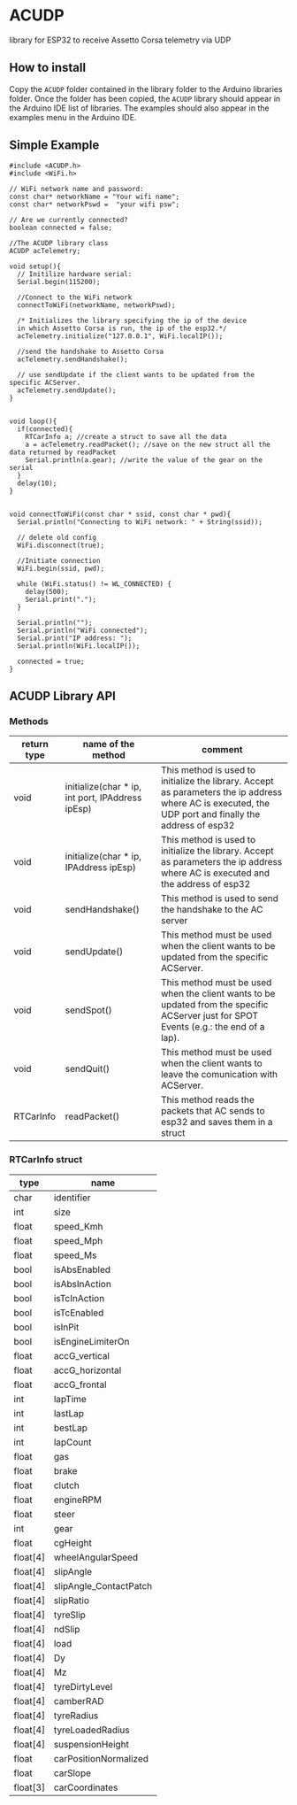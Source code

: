 # ACUDP
library for ESP32 to receive Assetto Corsa telemetry via UDP

## How to install
Copy the `ACUDP` folder contained in the library folder to the Arduino libraries folder. Once the folder has been copied, the `ACUDP` library should appear in the Arduino IDE list of libraries. The examples should also appear in the examples menu in the Arduino IDE.

## Simple Example
```
#include <ACUDP.h>
#include <WiFi.h>

// WiFi network name and password:
const char* networkName = "Your wifi name";
const char* networkPswd =  "your wifi psw";

// Are we currently connected?
boolean connected = false;

//The ACUDP library class
ACUDP acTelemetry;

void setup(){
  // Initilize hardware serial:
  Serial.begin(115200);
  
  //Connect to the WiFi network
  connectToWiFi(networkName, networkPswd);
  
  /* Initializes the library specifying the ip of the device
  in which Assetto Corsa is run, the ip of the esp32.*/
  acTelemetry.initialize("127.0.0.1", WiFi.localIP());
  
  //send the handshake to Assetto Corsa
  acTelemetry.sendHandshake();
  
  // use sendUpdate if the client wants to be updated from the specific ACServer.
  acTelemetry.sendUpdate();
}


void loop(){
  if(connected){
    RTCarInfo a; //create a struct to save all the data
    a = acTelemetry.readPacket(); //save on the new struct all the data returned by readPacket
    Serial.println(a.gear); //write the value of the gear on the serial
  }
  delay(10);
}


void connectToWiFi(const char * ssid, const char * pwd){
  Serial.println("Connecting to WiFi network: " + String(ssid));

  // delete old config
  WiFi.disconnect(true);
  
  //Initiate connection
  WiFi.begin(ssid, pwd);

  while (WiFi.status() != WL_CONNECTED) {
    delay(500);
    Serial.print(".");
  }

  Serial.println("");
  Serial.println("WiFi connected");
  Serial.print("IP address: ");
  Serial.println(WiFi.localIP());

  connected = true;
}
```

## ACUDP Library API
### Methods
| return type |                name of the method               |    comment    |
| ----------- | ----------------------------------------------- | ------------- |
| void        | initialize(char * ip, int port, IPAddress ipEsp)| This method is used to initialize the library. Accept as parameters the ip address where AC is executed, the UDP port and finally the address of esp32
| void        | initialize(char * ip, IPAddress ipEsp)          | This method is used to initialize the library. Accept as parameters the ip address where AC is executed and the address of esp32
| void        | sendHandshake()                                 | This method is used to send the handshake to the AC server
| void        | sendUpdate()                                    | This method must be used when the client wants to be updated from the specific ACServer.
| void        | sendSpot()                                      | This method must be used when the client wants to be updated from the specific ACServer just for SPOT Events (e.g.: the end of a lap).
| void         | sendQuit()                                     | This method must be used when the client wants to leave the comunication with ACServer.
| RTCarInfo    | readPacket()                                   | This method reads the packets that AC sends to esp32 and saves them in a struct

### RTCarInfo struct
|   type   |           name         |
| -------- | ---------------------- |
| char     | identifier             |
| int      | size                   |
| float    | speed_Kmh              |
| float    | speed_Mph              |
| float    | speed_Ms               |
| bool     | isAbsEnabled           |
| bool     | isAbsInAction          |
| bool     | isTcInAction           |
| bool     | isTcEnabled            |
| bool     | isInPit                |
| bool     | isEngineLimiterOn      |
| float    | accG_vertical          |
| float    | accG_horizontal        |
| float    | accG_frontal           |
| int      | lapTime                |
| int      | lastLap                |
| int      | bestLap                |
| int      | lapCount               |
| float    | gas                    |
| float    | brake                  |
| float    | clutch                 |
| float    | engineRPM              |
| float    | steer                  |
| int      | gear                   |
| float    | cgHeight               |
| float[4] | wheelAngularSpeed      |
| float[4] | slipAngle              |
| float[4] | slipAngle_ContactPatch |
| float[4] | slipRatio              |
| float[4] | tyreSlip               |
| float[4] | ndSlip                 |
| float[4] | load                   |
| float[4] | Dy                     |
| float[4] | Mz                     |
| float[4] | tyreDirtyLevel         |
| float[4] | camberRAD              |
| float[4] | tyreRadius             |
| float[4] | tyreLoadedRadius       |
| float[4] | suspensionHeight       |
| float    | carPositionNormalized  |
| float    | carSlope               |
| float[3] | carCoordinates         |
